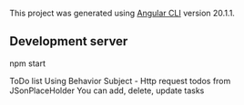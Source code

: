  

This project was generated using [Angular CLI](https://github.com/angular/angular-cli) version 20.1.1.

## Development server

 
npm start
 

 ToDo list
Using Behavior Subject - Http request todos from JSonPlaceHolder
You can add, delete, update tasks  


